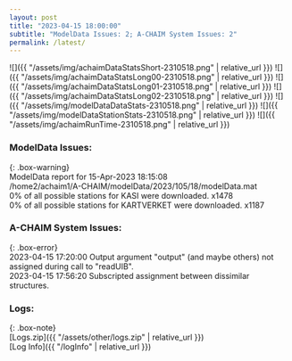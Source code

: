 ```yaml
---
layout: post
title: "2023-04-15 18:00:00"
subtitle: "ModelData Issues: 2; A-CHAIM System Issues: 2"
permalink: /latest/
---
```


![]({{ "/assets/img/achaimDataStatsShort-2310518.png" | relative_url }})
![]({{ "/assets/img/achaimDataStatsLong00-2310518.png" | relative_url }})
![]({{ "/assets/img/achaimDataStatsLong01-2310518.png" | relative_url }})
![]({{ "/assets/img/achaimDataStatsLong02-2310518.png" | relative_url }})
![]({{ "/assets/img/modelDataDataStats-2310518.png" | relative_url }})
![]({{ "/assets/img/modelDataStationStats-2310518.png" | relative_url }})
![]({{ "/assets/img/achaimRunTime-2310518.png" | relative_url }})


### ModelData Issues:  
  
{: .box-warning}  
 ModelData report for 15-Apr-2023 18:15:08   
 /home2/achaim1/A-CHAIM/modelData/2023/105/18/modelData.mat   
 0% of all possible stations for KASI were downloaded. x1478   
 0% of all possible stations for KARTVERKET were downloaded. x1187   
  
### A-CHAIM System Issues:  
  
{: .box-error}  
2023-04-15 17:20:00 Output argument "output" (and maybe others) not assigned during call to "readUIB".  
2023-04-15 17:56:20 Subscripted assignment between dissimilar structures.  

### Logs:  
  
{: .box-note}  
[Logs.zip]({{ "/assets/other/logs.zip" | relative_url }})  
[Log Info]({{ "/logInfo" | relative_url }})  

